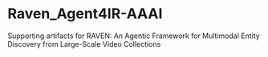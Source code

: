 # Raven_Agent4IR-AAAI
Supporting artifacts for RAVEN: An Agentic Framework for Multimodal Entity Discovery from Large-Scale Video Collections

